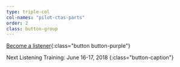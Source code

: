 ```yaml
---
type: triple-col
col-names: "pilot-ctas-parts"
order: 2
class: button-group
---
```


[Become a listener](http://bit.ly/listenAVL){:class="button button-purple"}

Next Listening Training: June 16-17, 2018
{:class="button-caption"}